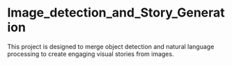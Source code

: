 # Image_detection_and_Story_Generation
This project is designed to merge object detection and natural language processing to create engaging visual stories from images.
